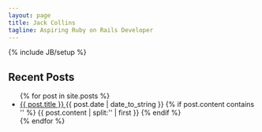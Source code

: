 ```yaml
---
layout: page
title: Jack Collins
tagline: Aspiring Ruby on Rails Developer
---
```

{% include JB/setup %}
    
## Recent Posts


<ul class="post-list">
  {% for post in site.posts %}
    <li class="post-preview"><a class="post-title" href="{{ post.url }}">{{ post.title }}     </a><span class="post-date">{{ post.date | date_to_string }}</span>
      {% if post.content contains '<!--more-->' %}
        {{ post.content | split:'<!--more-->' | first }}
      {% endif %}
    </li>
  {% endfor %}
</ul>
<!--
<ul class="posts">
  {% for post in site.posts %}
    <li><span>{{ post.date | date_to_string }}</span> &raquo; <a href="{{ BASE_PATH }}{{ post.url }}">{{ post.title }}</a></li>
  {% endfor %}
</ul>
-->




